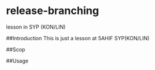 # release-branching
lesson in SYP (KON/LIN)

##Introduction
This is just a lesson at 5AHIF SYP(KON/LIN)


##Scop


##Usage
